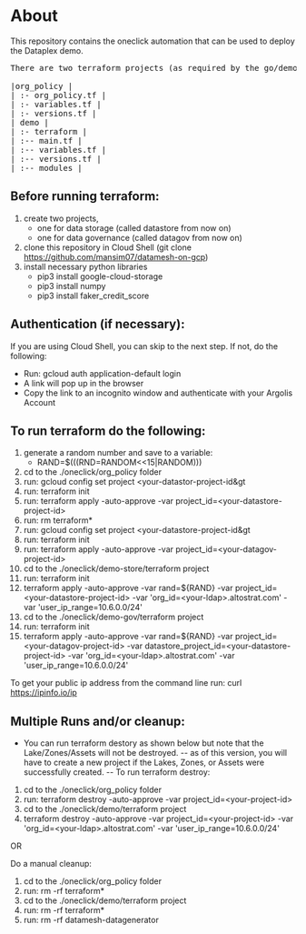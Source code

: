 # About

This repository contains the oneclick automation that can be used to deploy the Dataplex demo.

<pre>
There are two terraform projects (as required by the go/demos format):<BR>
|org_policy | 
| :- org_policy.tf | 
| :- variables.tf |
| :- versions.tf |
| demo |
| :- terraform | 
| :-- main.tf | 
| :-- variables.tf |
| :-- versions.tf |
| :-- modules |
</pre>

## Before running terraform:
1. create two projects, 
    * one for data storage (called datastore from now on)
    * one for data governance (called datagov from now on)
2. clone this repository in Cloud Shell (git clone https://github.com/mansim07/datamesh-on-gcp)
3. install necessary python libraries
    * pip3 install google-cloud-storage
    * pip3 install numpy
    * pip3 install faker_credit_score 

## Authentication (if necessary):
If you are using Cloud Shell, you can skip to the next step.  If not, do the following:

- Run: gcloud auth application-default login
- A link will pop up in the browser
- Copy the link to an incognito window and authenticate with your Argolis Account


## To run terraform do the following:

1. generate a random number and save to a variable:
    * RAND=$(((RND=RANDOM<<15|RANDOM)))
2. cd to the ./oneclick/org_policy folder
3. run: gcloud config set project &lt;your-datastor-project-id&gt
4. run: terraform init
5. run:  terraform apply -auto-approve -var project_id=&lt;your-datastore-project-id&gt;
6. run: rm terraform*
7. run: gcloud config set project &lt;your-datastore-project-id&gt
8. run: terraform init
9. run:  terraform apply -auto-approve -var project_id=&lt;your-datagov-project-id&gt;
10. cd to the ./oneclick/demo-store/terraform project
11. run: terraform init
12. terraform apply -auto-approve -var rand=${RAND} -var project_id=&lt;your-datastore-project-id&gt;  -var 'org_id=&lt;your-ldap&gt;.altostrat.com' -var 'user_ip_range=10.6.0.0/24'
13. cd to the ./oneclick/demo-gov/terraform project
14. run: terraform init
15. terraform apply -auto-approve -var rand=${RAND} -var project_id=&lt;your-datagov-project-id&gt; -var datastore_project_id=&lt;your-datastore-project-id&gt; -var 'org_id=&lt;your-ldap&gt;.altostrat.com' -var 'user_ip_range=10.6.0.0/24'


To get your public ip address from the command line run: curl https://ipinfo.io/ip

## Multiple Runs and/or cleanup:

- You can run terraform destory as shown below but note that the Lake/Zones/Assets will not be destroyed.
-- as of this version, you will have to create a new project if the Lakes, Zones, or Assets were successfully created.
-- To run terraform destroy: 
1. cd to the ./oneclick/org_policy folder
2. run:  terraform destroy -auto-approve -var project_id=&lt;your-project-id&gt;
3. cd to the ./oneclick/demo/terraform project
4. terraform destroy -auto-approve -var project_id=&lt;your-project-id&gt; -var 'org_id=&lt;your-ldap&gt;.altostrat.com' -var 'user_ip_range=10.6.0.0/24'

OR

Do a manual cleanup:
1. cd to the ./oneclick/org_policy folder
2. run:  rm -rf terraform*
3. cd to the ./oneclick/demo/terraform project
4. run:  rm -rf terraform*
5. run:  rm -rf datamesh-datagenerator



